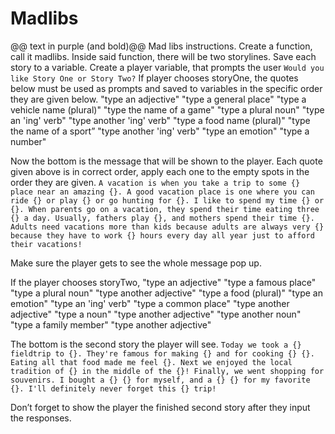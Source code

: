 # Madlibs
 
@@ text in purple (and bold)@@
Mad libs instructions.
Create a function, call it madlibs.
Inside said function, there will be two storylines. Save each story to a variable. 
Create a player variable, that prompts the user `Would you like Story One or Story Two?`
 If player chooses storyOne, the quotes below must be used as prompts and saved to variables in the specific order they are given below.
"type an adjective"
"type a general place"
"type a vehicle name (plural)"
"type the name of a game"
"type a plural noun"
"type an 'ing' verb"
"type another 'ing' verb"
"type a food name (plural)"
"type the name of a sport”
"type another 'ing' verb"
"type an emotion"
"type a number"
 
 
Now the bottom is the message that will be shown to the player. Each quote given above is in correct order, apply each one to the empty spots in the order they are given. 
`A vacation is when you take a trip to some {} place near an amazing {}. A good vacation place is one where you can ride {} or play {} or go hunting for {}. I like to spend my time {} or {}. When parents go on a vacation, they spend their time eating three {} a day. Usually, fathers play {}, and mothers spend their time {}. Adults need vacations more than kids because adults are always very {} because they have to work {} hours every day all year just to afford their vacations!`

Make sure the player gets to see the whole message pop up.




If the player chooses storyTwo, 
"type an adjective"
"type a famous place"
"type a plural noun"
"type another adjective"
"type a food (plural)"
"type an emotion"
"type an 'ing' verb"
"type a common place"
"type another adjective"
"type a noun"
"type another adjective"
"type another noun"
"type a family member"
"type another adjective"
 
The bottom is the second story the player will see. 
`Today we took a {} fieldtrip to {}. They're famous for making {} and for cooking {} {}. Eating all that food made me feel {}. Next we enjoyed the local tradition of {} in the middle of the {}! Finally, we went shopping for souvenirs. I bought a {} {} for myself, and a {} {} for my favorite {}. I'll definitely never forget this {} trip!`
 
Don’t forget to show the player the finished second story after they input the responses. 

